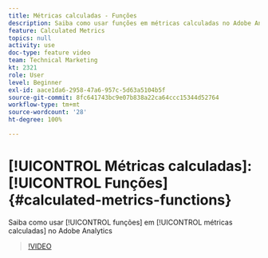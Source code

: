 ```yaml
---
title: Métricas calculadas - Funções
description: Saiba como usar funções em métricas calculadas no Adobe Analytics
feature: Calculated Metrics
topics: null
activity: use
doc-type: feature video
team: Technical Marketing
kt: 2321
role: User
level: Beginner
exl-id: aace1da6-2958-47a6-957c-5d63a5104b5f
source-git-commit: 8fc641743bc9e07b838a22ca64ccc15344d52764
workflow-type: tm+mt
source-wordcount: '28'
ht-degree: 100%

---
```


# [!UICONTROL Métricas calculadas]: [!UICONTROL Funções] {#calculated-metrics-functions}

Saiba como usar [!UICONTROL funções] em [!UICONTROL métricas calculadas] no Adobe Analytics

>[!VIDEO](https://video.tv.adobe.com/v/25408/?quality=12&learn=on)
